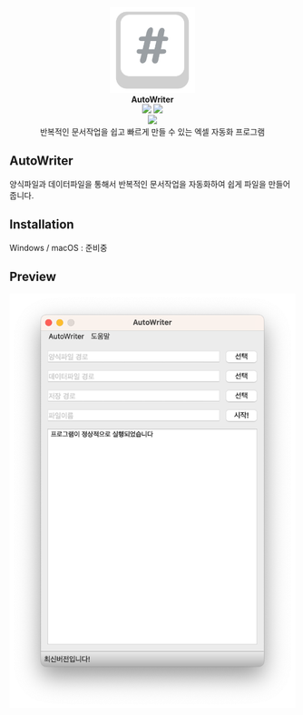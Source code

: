 <div align="center">
    <img width="150" src="src/logo.png" alt="{Logo}"><br />
    <b>AutoWriter</b>
    <br>
        <img src="https://img.shields.io/badge/license-GLPv3-blue"/>
    <img src="https://img.shields.io/badge/build-alpha3-brightgreen"/><br>
    <img src="https://img.shields.io/badge/Python-3776AB?style=flat&logo=Python&logoColor=white"/>
    <br>
    반복적인 문서작업을 쉽고 빠르게 만들 수 있는 엑셀 자동화 프로그램

</div>

## AutoWriter

양식파일과 데이터파일을 통해서 반복적인 문서작업을 자동화하여 쉽게 파일을 만들어 줍니다.

## Installation

Windows / macOS : 준비중

## Preview

<div align="center">
    <img src = "src/preview.png">
</div>
